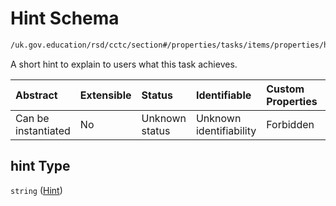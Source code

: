 # Hint Schema

```txt
/uk.gov.education/rsd/cctc/section#/properties/tasks/items/properties/hint
```

A short hint to explain to users what this task achieves.

| Abstract            | Extensible | Status         | Identifiable            | Custom Properties | Additional Properties | Access Restrictions | Defined In                                                                                      |
| :------------------ | :--------- | :------------- | :---------------------- | :---------------- | :-------------------- | :------------------ | :---------------------------------------------------------------------------------------------- |
| Can be instantiated | No         | Unknown status | Unknown identifiability | Forbidden         | Allowed               | none                | [section.schema.json\*](../../app/workflows/schemas/section.schema.json "open original schema") |

## hint Type

`string` ([Hint](section-properties-tasks-task-properties-hint.md))

